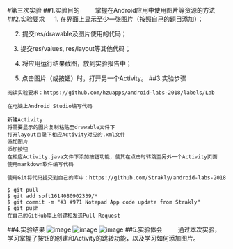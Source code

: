 ﻿#第三次实验
##1.实验目的   
    掌握在Android应用中使用图片等资源的方法 
##2.实验要求  
    1. 在界面上显示至少一张图片（按照自己的题目添加）；

    2. 提交res/drawable及图片使用的代码；

    3. 提交res/values, res/layout等其他代码；

    4. 将应用运行结果截图，放到实验报告中；

    5. 点击图片（或按钮）时，打开另一个Activity。
##3.实验步骤

    阅读实验要求：https://github.com/hzuapps/android-labs-2018/labels/Lab

    在电脑上Android Studio编写代码

    新建Activity
    将需要显示的图片复制粘贴至drawable文件下
    打开layout目录下相应Activity对应的.xml文件
    添加图片
    添加按钮
    在相应Activity.java文件下添加按钮功能，使其在点击时转跳至另外一个Activity页面
    使用markdown软件编写代码

    使用Git将代码提交到自己的库中：https://github.com/Strakly/android-labs-2018

    $ git pull
    $ git add soft1614080902339/*
    $ git commit -m "#3 #971 Notepad App code update from Strakly"
    $ git push 
    在自己的GitHub库上创建和发送Pull Request
##4.实验结果
    ![image](https://github.com/zhengjinbin/android-labs-2018/blob/master/Soft1614080902317/%233_1.PNG)	
    ![image](https://github.com/zhengjinbin/android-labs-2018/blob/master/Soft1614080902317/%233_2.PNG)	
    ![image](https://github.com/zhengjinbin/android-labs-2018/blob/master/Soft1614080902317/%233_3.PNG)	
##5.实验体会   
    通过本次实验，学习掌握了按钮的创建和Activity的跳转功能，以及学习如何添加图片。